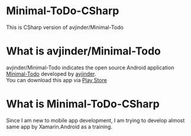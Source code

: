 # Minimal-ToDo-CSharp
This is CSharp version of avjinder/Minimal-Todo


# What is avjinder/Minimal-Todo
avjinder/Minimal-Todo indicates the open source Android application [Minimal-Todo](https://github.com/avjinder/Minimal-Todo) developed by [avjinder](https://github.com/avjinder).  
You can download this app via [Play Store](https://play.google.com/store/apps/details?id=com.avjindersinghsekhon.minimaltodo&utm_source=global_co&utm_medium=prtnr&utm_content=Mar2515&utm_campaign=PartBadge&pcampaignid=MKT-AC-global-none-all-co-pr-py-PartBadges-Oct1515-1)

# What is Minimal-ToDo-CSharp
Since I am new to mobile app development, I am trying to develop almost same app by Xamarin.Android as a training.
